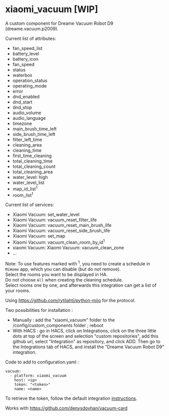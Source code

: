 # xiaomi_vacuum [WIP]
A custom component for Dreame Vacuum Robot D9 (dreame.vacuum.p2009).

Current list of attributes:
- fan_speed_list
- battery_level
- battery_icon
- fan_speed
- status
- waterbox
- operation_status
- operating_mode
- error
- dnd_enabled
- dnd_start
- dnd_stop
- audio_volume
- audio_language
- timezone
- main_brush_time_left
- side_brush_time_left
- filter_left_time
- cleaning_area
- cleaning_time
- first_time_cleaning
- total_cleaning_time
- total_cleaning_count
- total_cleaning_area
- water_level: high
- water_level_list
- map_id_list<sup>1</sup>
- room_list<sup>1</sup>

Current list of services:
- Xiaomi Vacuum: set_water_level
- Xiaomi Vacuum: vacuum_reset_filter_life
- Xiaomi Vacuum: vacuum_reset_main_brush_life
- Xiaomi Vacuum: vacuum_reset_side_brush_life
- Xiaomi Vacuum: set_map
- Xiaomi Vacuum: vacuum_clean_room_by_id<sup>1</sup>
- xiaomi Vacuum: Xiaomi Vacuum: vacuum_clean_zone
- ...

Note: To use features marked with <sup>1</sup>, you need to create a schedule in `MiHome` app, which you can disable (but do not remove).  
Select the rooms you want to be displayed in HA.  
Do not choose `All` when creating the cleaning schedule.  
Select rooms one by one, and afterwards this integration can get a list of your rooms.  


Using https://github.com/rytilahti/python-miio for the protocol.

Two possibilities for installation :
- Manually : add the "xiaomi_vacuum" folder to the /config/custom_components folder ; reboot
- With HACS : go in HACS, click on Integrations, click on the three little dots at top of the screen and selection "custom repositories", add this github url, select "Integration" as repository, and click ADD. Then go to the Integrations tab of HACS, and install the "Dreame Vacuum Robot D9" integration.

Code to add to configuration.yaml :
```
vacuum:
  - platform: xiaomi_vacuum
    host: <ip>
    token: "<token>"
    name: <name>
```
To retrieve the token, follow the default integration <a href="https://www.home-assistant.io/integrations/vacuum.xiaomi_miio/#retrieving-the-access-token">instructions</a>.

Works with https://github.com/denysdovhan/vacuum-card
